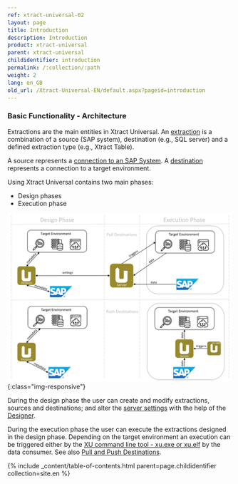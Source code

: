 ```yaml
---
ref: xtract-universal-02
layout: page
title: Introduction
description: Introduction
product: xtract-universal
parent: xtract-universal
childidentifier: introduction
permalink: /:collection/:path
weight: 2
lang: en_GB
old_url: /Xtract-Universal-EN/default.aspx?pageid=introduction
---
```


### Basic Functionality - Architecture

Extractions are the main entities in Xtract Universal. An [extraction](./getting-started/define-a-table-extraction) is a combination of a source (SAP system), 
destination (e.g., SQL server) and a defined extraction type (e.g., Xtract Table). 


A source represents a [connection to an SAP System](./sap-connection). A [destination](../xu-destinations) represents a connection to a target environment.


Using Xtract Universal contains two main phases:
- Design phases
- Execution phase

![xu-arch-01](/img/content/xu/arch.png){:class="img-responsive"}

During the design phase the user can create and modify extractions, sources and destinations; and alter the [server settings](../server/server-settings) with the help of the [Designer](../getting-started-xu/designer-overview). 

During the execution phase the user can execute the extractions designed in the design phase. Depending on the target environment an execution can be triggered either by the [XU command line tool - xu.exe or xu.elf](../advanced-techniques/scheduling_extraction) by the data consumer. See also [Pull and Push Destinations](../xu-destinations#pull-and-push-destinations). 

{% include _content/table-of-contents.html parent=page.childidentifier collection=site.en %}
